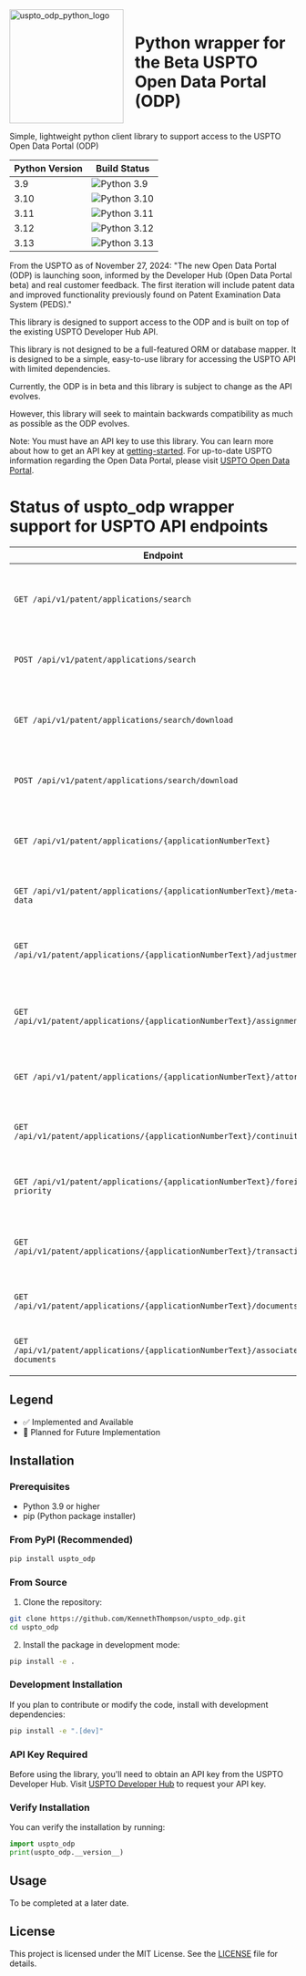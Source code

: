 <div style="display: flex; align-items: center;">
  <img src="https://github.com/user-attachments/assets/9e4277bc-ee25-4e69-99e0-00e6fb07a53f" alt="uspto_odp_python_logo" width="200" style="margin-right: 20px;">
  <h1>Python wrapper for the Beta USPTO Open Data Portal (ODP)</h1>
 
</div>

Simple, lightweight python client library to support access to the USPTO Open Data Portal (ODP)


| Python Version | Build Status |
|---------------|--------------|
| 3.9 | ![Python 3.9](https://github.com/KennethThompson/uspto_odp/actions/workflows/python-package-conda.yml/badge.svg?branch=main&python-version=3.9) |
| 3.10 | ![Python 3.10](https://github.com/KennethThompson/uspto_odp/actions/workflows/python-package-conda.yml/badge.svg?branch=main&python-version=3.10) |
| 3.11 | ![Python 3.11](https://github.com/KennethThompson/uspto_odp/actions/workflows/python-package-conda.yml/badge.svg?branch=main&python-version=3.11) |
| 3.12 | ![Python 3.12](https://github.com/KennethThompson/uspto_odp/actions/workflows/python-package-conda.yml/badge.svg?branch=main&python-version=3.12) |
| 3.13 | ![Python 3.13](https://github.com/KennethThompson/uspto_odp/actions/workflows/python-package-conda.yml/badge.svg?branch=main&python-version=3.13) |

From the USPTO as of November 27, 2024:
"The new Open Data Portal (ODP) is launching soon, informed by the Developer Hub (Open Data Portal beta) and real customer feedback. The first iteration will include patent data and improved functionality previously found on Patent Examination Data System (PEDS)."

This library is designed to support access to the ODP and is built on top of the existing USPTO Developer Hub API.

This library is not designed to be a full-featured ORM or database mapper. It is designed to be a simple, easy-to-use library for accessing the USPTO API with limited dependencies.

Currently, the ODP is in beta and this library is subject to change as the API evolves.

However, this library will seek to maintain backwards compatibility as much as possible as the ODP evolves.

Note: You must have an API key to use this library. You can learn more about how to get an API key at [getting-started](https://beta-data.uspto.gov/apis/getting-started). For up-to-date USPTO information regarding the Open Data Portal, please visit [USPTO Open Data Portal](https://data.uspto.gov/).

# Status of uspto_odp wrapper support for USPTO API endpoints 

| Endpoint | Status | Description |
|----------|---------|-------------|
| `GET /api/v1/patent/applications/search` | 🚧 | Patent application search by supplying query parameters |
| `POST /api/v1/patent/applications/search` | 🚧 | Search patent applications by supplying json payload |
| `GET /api/v1/patent/applications/search/download` | 🚧 | Patent application search by supplying query parameters |
| `POST /api/v1/patent/applications/search/download` | 🚧 | Download patent data by supplying json payload |
| `GET /api/v1/patent/applications/{applicationNumberText}` | ✅ | Patent application data for a provided application number |
| `GET /api/v1/patent/applications/{applicationNumberText}/meta-data` | ✅ | Get patent application meta data |
| `GET /api/v1/patent/applications/{applicationNumberText}/adjustment` | 🚧 | Get patent term adjustment data for an application number |
| `GET /api/v1/patent/applications/{applicationNumberText}/assignment` | 🚧 | Get patent assignment data for an application number |
| `GET /api/v1/patent/applications/{applicationNumberText}/attorney` | 🚧 | Get attorney/agent data for an application number |
| `GET /api/v1/patent/applications/{applicationNumberText}/continuity` | ✅ | Get continuity data for an application number |
| `GET /api/v1/patent/applications/{applicationNumberText}/foreign-priority` | ✅ | Get foreign-priority data for an application number |
| `GET /api/v1/patent/applications/{applicationNumberText}/transactions` | ✅ | Get transaction data for an application number |
| `GET /api/v1/patent/applications/{applicationNumberText}/documents` | ✅ | Documents details for an application number |
| `GET /api/v1/patent/applications/{applicationNumberText}/associated-documents` | 🚧 | Associated documents meta-data for an application |

## Legend
- ✅ Implemented and Available
- 🚧 Planned for Future Implementation

## Installation

### Prerequisites
- Python 3.9 or higher
- pip (Python package installer)

### From PyPI (Recommended)
```bash
pip install uspto_odp
```

### From Source
1. Clone the repository:
```bash
git clone https://github.com/KennethThompson/uspto_odp.git
cd uspto_odp
```

2. Install the package in development mode:
```bash
pip install -e .
```

### Development Installation
If you plan to contribute or modify the code, install with development dependencies:
```bash
pip install -e ".[dev]"
```

### API Key Required
Before using the library, you'll need to obtain an API key from the USPTO Developer Hub. Visit [USPTO Developer Hub](https://developer.uspto.gov/) to request your API key.

### Verify Installation
You can verify the installation by running:
```python
import uspto_odp
print(uspto_odp.__version__)
```

## Usage
To be completed at a later date.

## License
This project is licensed under the MIT License. See the [LICENSE](LICENSE) file for details.
